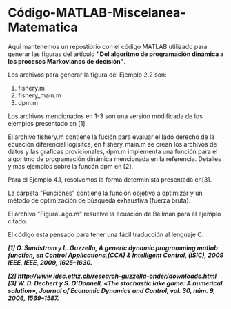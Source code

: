 Código-MATLAB-Miscelanea-Matematica
======================================
Aquí mantenemos un repostiorio con el código MATLAB utilizado para generar las figuras 
del artículo 
**"Del algoritmo de programación dinámica a los procesos Markovianos de decisión"**.

Los archivos para generar la figura del Ejemplo 2.2 son:
1. fishery.m
2. fishery_main.m
3. dpm.m

Los archivos mencionados en 1-3 son una versión modificada de los ejemplos presentado en [1].

El archivo fishery.m contiene la fución para evaluar el lado derecho de la ecuación diferencial logísitca,
en fishery_main.m  se crean los archivos de datos y las graficas provicionales, dpm.m implementa una función para el 
algoritmo de programación dinámica mencionada en la referencia. Detalles y mas ejemplos sobre la funcón dpm en [2].

Para el Ejemplo 4.1, resolvemos la forma determinista presentada en[3]. 

La carpeta "Funciones" contiene la función objetivo a optimizar y un 
método de optimización de búsqueda exhaustiva (fuerza bruta).

El archivo "FiguraLago.m" resuelve la ecuación de Bellman para el 
ejemplo citado.

El código esta pensado para tener una fácil traducción al lenguaje C.




***[1] O. Sundstrom y L. Guzzella, A generic dynamic programming matlab function, en
Control Applications,(CCA) & Intelligent Control, (ISIC), 2009 IEEE, IEEE, 2009,
1625–1630.***

***[2] http://www.idsc.ethz.ch/research-guzzella-onder/downloads.html***
***[3] W. D. Dechert y S. O’Donnell, «The stochastic lake game: A numerical 
solution», Journal of Economic Dynamics and Control, vol. 30, núm. 9, 
2006, 1569–1587.***
